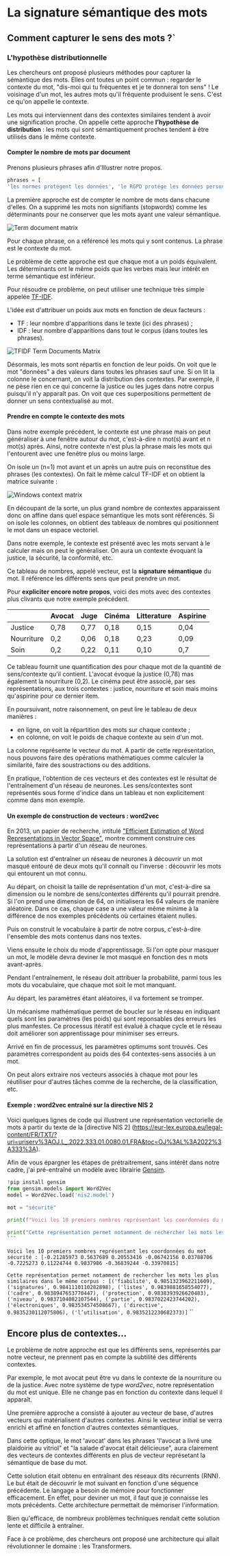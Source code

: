 # La signature sémantique des mots

## Comment capturer le sens des mots ?`

### L'hypothèse distributionnelle 

Les chercheurs ont proposé plusieurs méthodes pour capturer la sémantique des mots. Elles ont toutes un point commun : regarder le contexte du mot,  "dis-moi qui tu fréquentes et je te donnerai ton sens" ! Le voisinage d'un mot, les autres mots qu'il fréquente produisent le sens. C'est ce qu'on appelle le contexte.

Les mots qui interviennent dans des contextes similaires tendent à avoir une signification proche. On appelle cette approche **l’hypothèse de distribution** : les mots qui sont sémantiquement proches tendent à être utilisés dans le même contexte.

#### Compter le nombre de mots par document

Prenons plusieurs phrases afin d'lllustrer notre propos. 


```py
phrases = [
'les normes protégent les données', 'le RGPD protége les données personnelles', 'les cybercriminelles volent les données', 'les juges rendent la justice', 'les juristes protégent des données', "la conformité respecte les normes"]
```

La première approche est de compter le nombre de mots dans chacune d'elles. On a supprimé les mots non signifiants (stopwords) comme les déterminants pour ne conserver que les mots ayant une valeur sémantique. 

![Term document matrix](../assets/img/document_terms_matrix_onehot.png)

Pour chaque phrase, on a référencé les mots qui y sont contenus. La phrase est le contexte du mot. 

Le problème de cette approche est que chaque mot a un poids équivalent. Les déterminants ont le même poids que les verbes mais leur intérêt en terme sémantique est inférieur. 

Pour résoudre ce problème, on peut utiliser une technique très simple appelée [TF-IDF](https://fr.wikipedia.org/wiki/TF-IDF). 

L'idée est d'attribuer un poids aux mots en fonction de deux facteurs : 

- TF : leur nombre d'apparitions dans le texte (ici des phrases) ;
- IDF : leur nombre d'apparitions dans tout le corpus (dans toutes les phrases).

![TFIDF Term Documents Matrix](../assets/img/tfidf_document_matrix.png)

Désormais, les mots sont répartis en fonction de leur poids. On voit que le mot "données" a des valeurs dans toutes les phrases sauf une. Si on lit la colonne le concernant, on voit la distribution des contextes. Par exemple, il ne pèse rien en ce qui concerne la justice ou les juges dans notre corpus puisqu'il n'y apparaît pas. On voit que ces superpositions permettent de donner un sens contextualisé au mot. 

#### Prendre en compte le contexte des mots 

Dans notre exemple précédent, le contexte est une phrase mais on peut généraliser à une fenêtre autour du mot, c'est-à-dire n mot(s) avant et n mot(s) après. Ainsi, notre contexte n'est plus la phrase mais les mots qui l'entourent avec une fenêtre plus ou moins large. 

On isole un (n=1) mot avant et un après un autre puis on reconstitue des phrases (les contextes). On fait le même calcul TF-IDF et on obtient la matrice suivante : 

![Windows context matrix](../assets/img/context_matrix.png)

En découpant de la sorte, un plus grand nombre de contextes apparaissent donc on affine dans quel espace sémantique les mots sont référencés. Si on isole les colonnes, on obtient des tableaux de nombres qui positionnent le mot dans un espace vectoriel. 

Dans notre exemple, le contexte est présenté avec les mots servant à le calculer mais on peut le généraliser. On aura un contexte évoquant la justice, la sécurité, la conformité, etc.

Ce tableau de nombres, appelé vecteur, est la **signature sémantique** du mot. Il référence les différents sens que peut prendre un mot. 

Pour **expliciter encore notre propos**, voici des mots avec des contextes plus clivants que notre exemple précédent. 

| | Avocat | Juge | Cinéma | Litterature | Aspirine | 
| ---| ----- | ---- | ----- | ----- | ----- |
| Justice | 0,78 | 0,77 | 0,18 | 0,15 | 0,04 |
| Nourriture | 0,2 | 0,06 | 0,18 | 0,23 | 0,09 |
| Soin | 0,2 | 0,22 | 0,11 | 0,10 | 0,7 |

Ce tableau fournit une quantification des pour chaque mot de la quantité de sens/contexte qu'il contient. L'avocat évoque la justice (0,78) mas également la nourriture (0,2). Le cinéma peut être associé, par ses représentations, aux trois contextes : justice, nourriture et soin mais moins qu'aspirine pour ce dernier item. 

En poursuivant, notre raisonnement, on peut lire le tableau de deux manières : 

- en ligne, on voit la répartition des mots sur chaque contexte ;  
- en colonne, on voit le poids de chaque contexte au sein d'un mot.

La colonne représente le vecteur du mot. A partir de cette représentation, nous pouvons faire des opérations mathématiques comme calculer la similarité, faire des soustractions ou des additions. 

En pratique, l'obtention de ces vecteurs et des contextes est le résultat de l'entraînement d'un réseau de neurones. Les sens/contextes sont représentés sous forme d'indice dans un tableau et non explicitement comme dans mon exemple. 

#### Un exemple de construction de vecteurs : word2vec

En 2013, un papier de recherche, intitulé  ["Efficient Estimation of Word Representations in Vector Space"]([https://arxiv.org/abs/1301.3781][]), montre comment construire ces représentations à partir d'un réseau de neurones.

La solution est d'entraîner un réseau de neurones à découvrir un mot masqué entouré de deux mots qu'il connaît ou l'inverse : découvrir les mots qui entourent un mot connu.

Au départ, on choisit la taille de représentation d'un mot, c'est-à-dire sa dimension ou le nombre de sens/contextes différents qu'il pourrait prendre. Si l'on prend une dimension de 64, on initialisera les 64 valeurs de manière aléatoire. Dans ce cas, chaque case a une valeur même minime à la différence de nos exemples précédents où certaines étaient nulles. 

Puis on construit le vocabulaire à partir de notre corpus, c'est-à-dire l'ensemble des mots contenus dans nos textes. 

Viens ensuite le choix du mode d'apprentissage. Si l'on opte pour masquer un mot, le modèle devra deviner le mot masqué en fonction des n mots avant-après. 

Pendant l'entraînement, le réseau doit attribuer la probabilité, parmi tous les mots du vocabulaire, que chaque mot soit le mot manquant. 

Au départ, les paramètres étant aléatoires, il va fortement se tromper. 

Un mécanisme mathématique permet de boucler sur le réseau en indiquant quels sont les paramètres (les poids) qui sont reponsables des erreurs les plus manfestes. Ce processus itératif est évalué à chaque cycle et le réseau doit améliorer son apprentissage pour minimiser ses erreurs. 

Arrivé en fin de processus, les paramètres optimums sont trouvés. Ces paramètres correspondent au poids des 64 contextes-sens associés à un mot. 

On peut alors extraire nos vecteurs associés à chaque mot pour les réutiliser pour d'autres tâches comme de la recherche, de la classification, etc. 


#### Exemple : word2vec entraîné sur la directive NIS 2

Voici quelques lignes de code qui illustrent une représentation vectorielle de mots à partir du texte de la [directive NIS 2]  (https://eur-lex.europa.eu/legal-content/FR/TXT/?uri=uriserv%3AOJ.L_.2022.333.01.0080.01.FRA&toc=OJ%3AL%3A2022%3A333%3A). 

Afin de vous épargner les étapes de prétraitrement, sans intérêt dans notre cadre, j'ai pré-entraîné un modèle avec librairie [Gensim](https://radimrehurek.com/gensim/index.html).

````python
!pip install gensim
from gensim.models import Word2Vec
model = Word2Vec.load('nis2.model')

mot = "sécurité"

print(f"Voici les 10 premiers nombres représentant les coordonnées du mot {mot} : \n {model.wv[mot][:10]}\n")

print("Cette représentation permet notamment de rechercher les mots les plus similaires dans le même corpus :", model.wv.most_similar('identification'))
```
````
``Voici les 10 premiers nombres représentant les coordonnées du mot sécurité : [-0.21285973 0.5637689 0.20553416 -0.06742156 0.03788706 -0.7225273 0.11224744 0.9837986 -0.36839244 -0.33970815]``

``Cette représentation permet notamment de rechercher les mots les plus similaires dans le même corpus : [('fiabilité', 0.9851323962211609), ('signatures', 0.9841110110282898), ('listes', 0.9839881658554077), ('cadre', 0.9838947653770447), ('protection', 0.9838393926620483), ('niveau', 0.9837104082107544), ('partie', 0.9837022423744202), ('électroniques', 0.983534574508667), ('directive', 0.9835230112075806), ('l’utilisation', 0.9835212230682373)]``
``

## Encore plus de contextes... 

Le problème de notre approche est que les différents sens, représentés par notre vecteur, ne prennent pas en compte la subtilité des différents contextes. 

Par exemple, le mot avocat peut être vu dans le contexte de la nourriture ou de la justice. Avec notre système de type *word2vec*, notre représentation du mot est unique. Elle ne change pas en fonction du contexte dans lequel il apparaît. 

Une première approche a consisté à ajouter au vecteur de base, d'autres vecteurs qui matérialisent d'autres contextes. Ainsi le vecteur initial se verra enrichi et affiné en fonction d'autres contextes sémantiques. 

Dans cette optique, le mot 'avocat' dans les phrases 'l'avocat a livré une plaidoirie au vitriol" et "la salade d'avocat était délicieuse", aura clairement des vecteurs de contextes différents en plus de vecteur représetant la sémantique de base du mot.

Cette solution était obtenu en entraînant des réseaux dits récurrents (RNN). Le but était de découvrir le mot suivant en fonction d'une séquence précédente. Le langage a besoin de mémoire pour fonctionner efficacement. En effet, pour deviner un mot, il faut que je connaisse les mots précédents. Cette architecture permettait de mémoriser l'information. 

Bien qu'efficace, de nombreux problèmes techniques rendait cette solution lente et difficile à entraîner. 

Face à ce problème, des chercheurs ont proposé une architecture qui allait révolutionner le domaine : les Transformers. 
